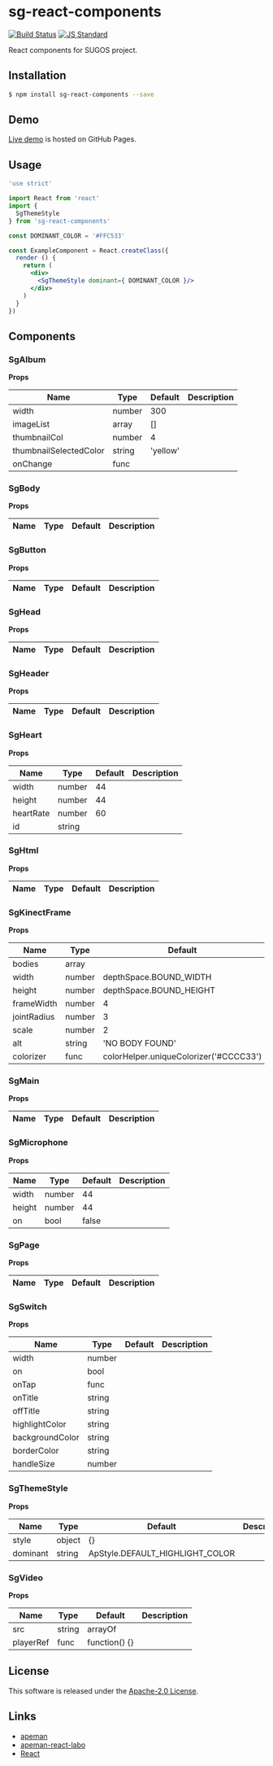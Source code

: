 sg-react-components
==========

<!---
This file is generated by ape-tmpl. Do not update manually.
--->

<!-- Badge Start -->
<a name="badges"></a>

[![Build Status][bd_travis_shield_url]][bd_travis_url]
[![JS Standard][bd_standard_shield_url]][bd_standard_url]

[bd_repo_url]: https://github.com/realglobe-Inc/sg-react-components
[bd_travis_url]: http://travis-ci.org/realglobe-Inc/sg-react-components
[bd_travis_shield_url]: http://img.shields.io/travis/realglobe-Inc/sg-react-components.svg?style=flat
[bd_travis_com_url]: http://travis-ci.com/realglobe-Inc/sg-react-components
[bd_travis_com_shield_url]: https://api.travis-ci.com/realglobe-Inc/sg-react-components.svg?token=
[bd_license_url]: https://github.com/realglobe-Inc/sg-react-components/blob/master/LICENSE
[bd_codeclimate_url]: http://codeclimate.com/github/realglobe-Inc/sg-react-components
[bd_codeclimate_shield_url]: http://img.shields.io/codeclimate/github/realglobe-Inc/sg-react-components.svg?style=flat
[bd_codeclimate_coverage_shield_url]: http://img.shields.io/codeclimate/coverage/github/realglobe-Inc/sg-react-components.svg?style=flat
[bd_gemnasium_url]: https://gemnasium.com/realglobe-Inc/sg-react-components
[bd_gemnasium_shield_url]: https://gemnasium.com/realglobe-Inc/sg-react-components.svg
[bd_npm_url]: http://www.npmjs.org/package/sg-react-components
[bd_npm_shield_url]: http://img.shields.io/npm/v/sg-react-components.svg?style=flat
[bd_standard_url]: http://standardjs.com/
[bd_standard_shield_url]: https://img.shields.io/badge/code%20style-standard-brightgreen.svg

<!-- Badge End -->


<!-- Description Start -->
<a name="description"></a>

React components for SUGOS project.

<!-- Description End -->


<!-- Overview Start -->
<a name="overview"></a>



<!-- Overview End -->


<!-- Sections Start -->
<a name="sections"></a>

<!-- Section from "doc/guides/01.Installation.md.hbs" Start -->

<a name="section-doc-guides-01-installation-md"></a>

Installation
-----

```bash
$ npm install sg-react-components --save
```


<!-- Section from "doc/guides/01.Installation.md.hbs" End -->

<!-- Section from "doc/guides/02.Demo.md.hbs" Start -->

<a name="section-doc-guides-02-demo-md"></a>

Demo
-----

[Live demo][demo_url] is hosted on GitHub Pages.

<!--
[![Demo Image](./doc/images/screenshot.png)][demo_url]
-->

[demo_url]: http://realglobe-Inc.github.io/sg-react-components/demo/demo.html


<!-- Section from "doc/guides/02.Demo.md.hbs" End -->

<!-- Section from "doc/guides/03.Usage.md.hbs" Start -->

<a name="section-doc-guides-03-usage-md"></a>

Usage
---------

```jsx
'use strict'

import React from 'react'
import {
  SgThemeStyle
} from 'sg-react-components'

const DOMINANT_COLOR = '#FFC533'

const ExampleComponent = React.createClass({
  render () {
    return (
      <div>
        <SgThemeStyle dominant={ DOMINANT_COLOR }/>
      </div>
    )
  }
})


```



<!-- Section from "doc/guides/03.Usage.md.hbs" End -->

<!-- Section from "doc/guides/04.Components.md.hbs" Start -->

<a name="section-doc-guides-04-components-md"></a>

Components
-----


### SgAlbum

**Props**

| Name | Type | Default | Description |
| ---- | ---- | ------- | ----------- |
| width | number | 300 | | Width(px) of a image. |
| imageList | array | [] | | List of image src. |
| thumbnailCol | number | 4 | | Number of images per 1 row in the thumbnail. |
| thumbnailSelectedColor | string | &#x27;yellow&#x27; | | Border color of selected image in the thumbnail. |
| onChange | func |  | | Called when update. Argument is index of imageList. |

### SgBody

**Props**

| Name | Type | Default | Description |
| ---- | ---- | ------- | ----------- |

### SgButton

**Props**

| Name | Type | Default | Description |
| ---- | ---- | ------- | ----------- |

### SgHead

**Props**

| Name | Type | Default | Description |
| ---- | ---- | ------- | ----------- |

### SgHeader

**Props**

| Name | Type | Default | Description |
| ---- | ---- | ------- | ----------- |

### SgHeart

**Props**

| Name | Type | Default | Description |
| ---- | ---- | ------- | ----------- |
| width | number | 44 | |  |
| height | number | 44 | |  |
| heartRate | number | 60 | |  |
| id | string |  | |  |

### SgHtml

**Props**

| Name | Type | Default | Description |
| ---- | ---- | ------- | ----------- |

### SgKinectFrame

**Props**

| Name | Type | Default | Description |
| ---- | ---- | ------- | ----------- |
| bodies | array |  | | Body frame data from kinect |
| width | number | depthSpace.BOUND_WIDTH | | Component width |
| height | number | depthSpace.BOUND_HEIGHT | | Component height |
| frameWidth | number | 4 | | Width of frames |
| jointRadius | number | 3 | | Radius of joint |
| scale | number | 2 | | Scale rate of canvas |
| alt | string | &#x27;NO BODY FOUND&#x27; | | Alt message when no body found |
| colorizer | func | colorHelper.uniqueColorizer(&#x27;#CCCC33&#x27;) | | Colorizer function |

### SgMain

**Props**

| Name | Type | Default | Description |
| ---- | ---- | ------- | ----------- |

### SgMicrophone

**Props**

| Name | Type | Default | Description |
| ---- | ---- | ------- | ----------- |
| width | number | 44 | |  |
| height | number | 44 | |  |
| on | bool | false | |  |

### SgPage

**Props**

| Name | Type | Default | Description |
| ---- | ---- | ------- | ----------- |

### SgSwitch

**Props**

| Name | Type | Default | Description |
| ---- | ---- | ------- | ----------- |
| width | number |  | | Width(px) of a switch. |
| on | bool |  | | The state of on/off. |
| onTap | func |  | | Function on tap. |
| onTitle | string |  | |  |
| offTitle | string |  | |  |
| highlightColor | string |  | |  |
| backgroundColor | string |  | |  |
| borderColor | string |  | |  |
| handleSize | number |  | |  |

### SgThemeStyle

**Props**

| Name | Type | Default | Description |
| ---- | ---- | ------- | ----------- |
| style | object | {} | |  |
| dominant | string | ApStyle.DEFAULT_HIGHLIGHT_COLOR | |  |

### SgVideo

**Props**

| Name | Type | Default | Description |
| ---- | ---- | ------- | ----------- |
| src | string|arrayOf |  | | Video source URL |
| playerRef | func | function() {} | | Register player |



<!-- Section from "doc/guides/04.Components.md.hbs" End -->


<!-- Sections Start -->


<!-- LICENSE Start -->
<a name="license"></a>

License
-------
This software is released under the [Apache-2.0 License](https://github.com/realglobe-Inc/sg-react-components/blob/master/LICENSE).

<!-- LICENSE End -->


<!-- Links Start -->
<a name="links"></a>

Links
------

+ [apeman][apeman_url]
+ [apeman-react-labo][apeman_react_labo_url]
+ [React][react_url]

[apeman_url]: https://github.com/apeman-labo/apeman
[apeman_react_labo_url]: https://github.com/apeman-react-labo
[react_url]: https://facebook.github.io/react/

<!-- Links End -->

